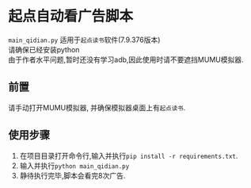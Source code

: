 # 起点自动看广告脚本
`main_qidian.py` 适用于`起点读书`软件(7.9.376版本)<br>
请确保已经安装python<br>
由于作者水平问题,暂时还没有学习adb,因此使用时请不要遮挡MUMU模拟器.

## 前置
请手动打开MUMU模拟器, 并确保模拟器桌面上有`起点读书`.

## 使用步骤
1. 在项目目录打开命令行,输入并执行`pip install -r requirements.txt`.<br>
2. 输入并执行`python main_qidian.py`
3. 静待执行完毕,脚本会看完8次广告.




